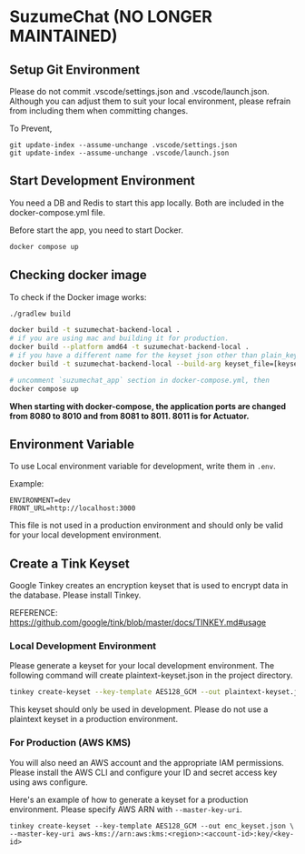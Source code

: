 
# SuzumeChat (NO LONGER MAINTAINED)


## Setup Git Environment


Please do not commit .vscode/settings.json and .vscode/launch.json. Although you can adjust them to suit your local environment, please refrain from including them when committing changes.

To Prevent,

```
git update-index --assume-unchange .vscode/settings.json
git update-index --assume-unchange .vscode/launch.json
```


## Start Development Environment

You need a DB and Redis to start this app locally. Both are included in the docker-compose.yml file.

Before start the app, you need to start Docker.

```sh
docker compose up
```

## Checking docker image


To check if the Docker image works:

```sh
./gradlew build

docker build -t suzumechat-backend-local .
# if you are using mac and building it for production.
docker build --platform amd64 -t suzumechat-backend-local .
# if you have a different name for the keyset json other than plain_keyset.json.
docker build -t suzumechat-backend-local --build-arg keyset_file=[keyset file name] . 

# uncomment `suzumechat_app` section in docker-compose.yml, then
docker compose up
```

**When starting with docker-compose, the application ports are changed from 8080 to 8010 and from 8081 to 8011. 8011 is for Actuator.**


## Environment Variable

To use Local environment variable for development, write them in `.env`.

Example:

```
ENVIRONMENT=dev
FRONT_URL=http://localhost:3000
```

This file is not used in a production environment and should only be valid for your local development environment.


## Create a Tink Keyset

Google Tinkey creates an encryption keyset that is used to encrypt data in the database.
Please install Tinkey.

REFERENCE: https://github.com/google/tink/blob/master/docs/TINKEY.md#usage

### Local Development Environment

Please generate a keyset for your local development environment.
The following command will create plaintext-keyset.json in the project directory.

```bash
tinkey create-keyset --key-template AES128_GCM --out plaintext-keyset.json
```

This keyset should only be used in development. Please do not use a plaintext keyset in a production environment.


### For Production (AWS KMS)


You will also need an AWS account and the appropriate IAM permissions.
Please install the AWS CLI and configure your ID and secret access key using aws configure.

Here's an example of how to generate a keyset for a production environment.
Please specify AWS ARN with `--master-key-uri`.

```shell
tinkey create-keyset --key-template AES128_GCM --out enc_keyset.json \
--master-key-uri aws-kms://arn:aws:kms:<region>:<account-id>:key/<key-id>
```


